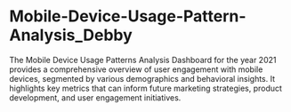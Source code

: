 # Mobile-Device-Usage-Pattern-Analysis_Debby
The Mobile Device Usage Patterns Analysis Dashboard for the year 2021 provides a comprehensive overview of user engagement with mobile devices, segmented by various demographics and behavioral insights. It highlights key metrics that can inform future marketing strategies, product development, and user engagement initiatives.
